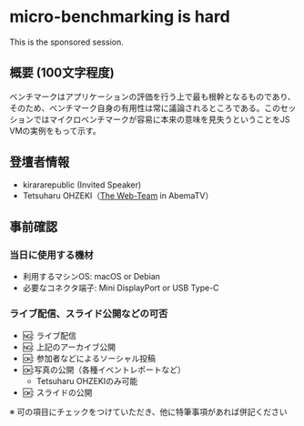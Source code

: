 # micro-benchmarking is hard

This is the sponsored session.

## 概要 (100文字程度)

ベンチマークはアプリケーションの評価を行う上で最も根幹となるものであり、そのため、ベンチマーク自身の有用性は常に議論されるところである。このセッションではマイクロベンチマークが容易に本来の意味を見失うということをJS VMの実例をもって示す。

## 登壇者情報

* kirararepublic (Invited Speaker)
* Tetsuharu OHZEKI（[The Web-Team](https://ja.wikipedia.org/wiki/%E7%89%B9%E6%94%BB%E9%87%8E%E9%83%8EA%E3%83%81%E3%83%BC%E3%83%A0) in AbemaTV）


## 事前確認

### 当日に使用する機材

- 利用するマシンOS: macOS or Debian
- 必要なコネクタ端子: Mini DisplayPort or USB Type-C

### ライブ配信、スライド公開などの可否

- 🆖: ライブ配信
- 🆖: 上記のアーカイブ公開
- 🆗: 参加者などによるソーシャル投稿
- 🆗:写真の公開（各種イベントレポートなど）
    - Tetsuharu OHZEKIのみ可能
- 🆗: スライドの公開

※ 可の項目にチェックをつけていただき、他に特筆事項があれば併記ください
